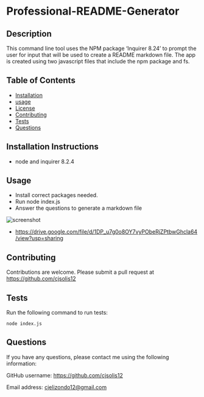 # Professional-README-Generator

 
## Description
This command line tool uses the NPM package ‘Inquirer 8.24’ to prompt the user for input that will be used to create a README markdown file. The app is created using two javascript files that include the npm package and fs. 
 
   ## Table of Contents 
   - [Installation](#installation)
   - [usage](#usage)
   - [License](#license)
   - [Contributing](#contributing)
   - [Tests](#tests)
   - [Questions](#questions)
 

   ## Installation Instructions
   - node and inquirer 8.2.4
 

   ## Usage
   - Install correct packages needed.
   - Run node index.js
   - Answer the questions to generate a markdown file
  
  
   ![screenshot](./assets/readmeScreenshot.png)
  

 
   - https://drive.google.com/file/d/1DP_u7g0o8OY7vyPObeRjZPtbwGhcla64/view?usp=sharing
   
  

   ## Contributing
   Contributions are welcome. 
   Please submit a pull request at https://github.com/cjsolis12
 
   
   ## Tests
   Run the following command to run tests:
   ```
   node index.js
   ```
   
 
   ## Questions
   If you have any questions, please contact me using the following information:
 
   GitHub username: https://github.com/cjsolis12
 
   Email address: cjelizondo12@gmail.com
 
